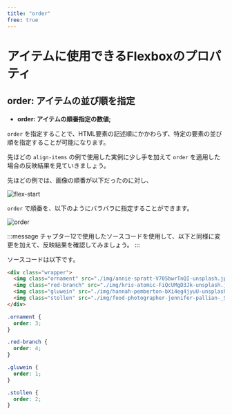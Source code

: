 ```yaml
---
title: "order"
free: true
---
```


# アイテムに使用できるFlexboxのプロパティ

## order: アイテムの並び順を指定

* **order: アイテムの順番指定の数値;** 

 `order` を指定することで、HTML要素の記述順にかかわらず、特定の要素の並び順を指定することが可能になります。

先ほどの `align-items` の例で使用した実例に少し手を加えて `order` を適用した場合の反映結果を見ていきましょう。

先ほどの例では、画像の順番が以下だったのに対し、

![flex-start](https://storage.googleapis.com/zenn-user-upload/2zvl0s2qgab4q4owr0u7gpotglkx)

 `order` で順番を、以下のようにバラバラに指定することができます。

![order](https://storage.googleapis.com/zenn-user-upload/m50iz9j3l1zfppk0qfccp3sgo097)

:::message
チャプター12で使用したソースコードを使用して、以下と同様に変更を加えて、反映結果を確認してみましょう。
:::

ソースコードは以下です。

```html
<div class="wrapper">
  <img class="ornament" src="./img/annie-spratt-V705bwrTnQI-unsplash.jpg" alt="christmas_decoration" />
  <img class="red-branch" src="./img/kris-atomic-FiQcUMgD3Jk-unsplash.jpg" alt="red_branch" />
  <img class="gluwein" src="./img/hannah-pemberton-bXi4eg4jyuU-unsplash.jpg" alt="gluwein" />
  <img class="stollen" src="./img/food-photographer-jennifer-pallian-_Skvg1Izyxc-unsplash.jpg" alt="stollen" />
</div>
```

```css
.ornament {
  order: 3;
}

.red-branch {
  order: 4;
}

.gluwein {
  order: 1;
}

.stollen {
  order: 2;
}
```
